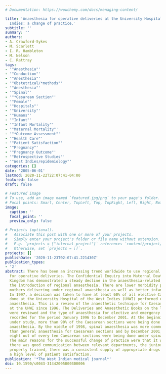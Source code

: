 ```yaml
---
# Documentation: https://wowchemy.com/docs/managing-content/

title: 'Anaesthesia for operative deliveries at the University Hospital of the West
  Indies: a change of practice.'
subtitle: ''
summary: ''
authors:
- A. Crawford-Sykes
- M. Scarlett
- I. R. Hambleton
- M. Nelson
- C. Rattray
tags:
- '"Anesthesia"'
- '"Conduction"'
- '"Anesthesia"'
- '"Obstetrical/*methods"'
- '"Anesthesia"'
- '"Spinal"'
- '"*Cesarean Section"'
- '"Female"'
- '"Hospitals"'
- '"University"'
- '"Humans"'
- '"Infant"'
- '"Infant Mortality"'
- '"Maternal Mortality"'
- '"*Outcome Assessment"'
- '"Health Care"'
- '"Patient Satisfaction"'
- '"Pregnancy"'
- '"Pregnancy Outcome"'
- '"Retrospective Studies"'
- '"West Indies/epidemiology"'
categories: []
date: '2005-06-01'
lastmod: 2020-11-22T22:07:41-04:00
featured: false
draft: false

# Featured image
# To use, add an image named `featured.jpg/png` to your page's folder.
# Focal points: Smart, Center, TopLeft, Top, TopRight, Left, Right, BottomLeft, Bottom, BottomRight.
image:
  caption: ''
  focal_point: ''
  preview_only: false

# Projects (optional).
#   Associate this post with one or more of your projects.
#   Simply enter your project's folder or file name without extension.
#   E.g. `projects = ["internal-project"]` references `content/project/deep-learning/index.md`.
#   Otherwise, set `projects = []`.
projects: []
publishDate: '2020-11-23T02:07:41.221430Z'
publication_types:
- '2'
abstract: There has been an increasing trend worldwide to use regional anaesthesia
  for operative deliveries. The Confidential Enquiry into Maternal Deaths in the United
  Kingdom has demonstrated a steady decline in the anaesthesia-related deaths since
  the introduction of regional anaesthesia. There are lower morbidity profiles in
  mothers delivering under regional anaesthesia as well as better infant Apgar scores.
  In 1997, a decision was taken to have at least 60% of all elective Caesarean sections
  done at the University Hospital of the West Indies (UHWI) performed under spinal
  anaesthesia. This is a review of the anaesthetic technique for Caesarean sections
  at the UHWI since 1996. The Deliveries and Anaesthetic Books on the labour ward
  were reviewed and the type of anaesthesia for elective and emergency Caesarean sections
  recorded for the period January 1996 to December 2001. At the beginning of the period
  under study, more than 90% of the Caesarean sections were being done under general
  anaesthesia. By the middle of 1998, spinal anaesthesia was more commonly employed
  than general anaesthesia for Caesarean sections and by December 2001, more than
  eight out of every ten Caesarean sections were being done under spinal anaesthesia.
  The main reasons for the successful change of practice were that it was consultant-led,
  there was good communication between relevant departments, the junior staff were
  properly trained, there was a consistent supply of appropriate drugs and there was
  a high level of patient satisfaction.
publication: '*The West Indian medical journal*'
doi: 10.1590/s0043-31442005000300006
---
```

